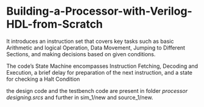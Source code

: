 # Building-a-Processor-with-Verilog-HDL-from-Scratch
It introduces an instruction set that covers key tasks such as basic Arithmetic and logical Operation, Data Movement,
Jumping to Different Sections, and making decisions based on given conditions.

The code’s State Machine encompasses Instruction Fetching, Decoding and Execution, a brief delay for preparation
of the next instruction, and a state for checking a Halt Condition

the design code and the testbench code are present in folder *processor designing.srcs* and further in sim_1/new and source_1/new.
